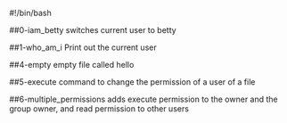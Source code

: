 #!/bin/bash

##0-iam_betty
switches current user to betty

##1-who_am_i
Print out the  current user

##4-empty
empty file called hello

##5-execute
command to change the permission of a user of a file

##6-multiple_permissions
adds execute permission to the owner and the group owner, and read permission to other users
